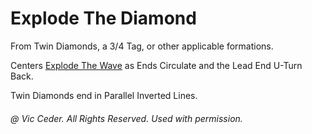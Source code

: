
# Explode The Diamond

From Twin Diamonds, a 3/4 Tag, or other applicable formations.

Centers [Explode The Wave](../plus/explode_the_wave.md) as Ends Circulate and the Lead End U-Turn Back.

Twin Diamonds end in Parallel Inverted Lines.

###### @ Vic Ceder. All Rights Reserved.  Used with permission.
